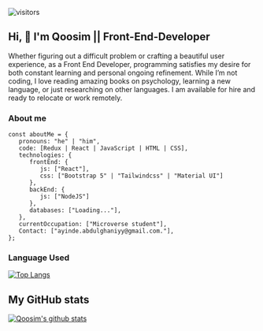 ![visitors](https://visitor-badge.glitch.me/badge?page_id=Qoosim.visitor-badge)

## Hi, 👋 I'm Qoosim || Front-End-Developer

Whether figuring out a difficult problem or crafting a beautiful user experience, as a Front End Developer, programming satisfies my desire for both constant learning and personal ongoing refinement. While I’m not coding, I love reading amazing books on psychology, learning a new language, or just researching on other languages. I am available for hire and ready to relocate or work remotely.

### About me
````
const aboutMe = {
   pronouns: "he" | "him",
   code: [Redux | React | JavaScript | HTML | CSS],
   technologies: {
      frontEnd: {
         js: ["React"],
         css: ["Bootstrap 5" | "Tailwindcss" | "Material UI"]
      },
      backEnd: {         
         js: ["NodeJS"]       
      },
      databases: ["Loading..."],      
   },
   currentOccupation: ["Microverse student"],
   Contact: ["ayinde.abdulghaniyy@gmail.com."],
};

````

### Language Used

[![Top Langs](https://github-readme-stats.vercel.app/api/top-langs/?username=qoosim&hide=python,ruby,CoffeeScript,Shell&langs-count=8&layout=compact)](https://github.com/qoosim/github-readme-stats)

## My GitHub stats

[![Qoosim's github stats](https://github-readme-stats.vercel.app/api?username=Qoosim&show_icons=true&theme=radical)](https://github.com/Qoosim/github-readme-stats)



